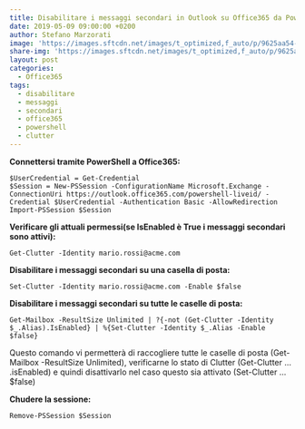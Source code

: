 ```yaml
---
title: Disabilitare i messaggi secondari in Outlook su Office365 da PowerShell
date: 2019-05-09 09:00:00 +0200
author: Stefano Marzorati
image: 'https://images.sftcdn.net/images/t_optimized,f_auto/p/9625aa54-96d0-11e6-aca8-00163ec9f5fa/3338717603/office-online-logo.png'
share-img: 'https://images.sftcdn.net/images/t_optimized,f_auto/p/9625aa54-96d0-11e6-aca8-00163ec9f5fa/3338717603/office-online-logo.png'
layout: post
categories:
  - Office365
tags:
  - disabilitare
  - messaggi
  - secondari
  - office365
  - powershell
  - clutter
---
```

**Connettersi tramite PowerShell a Office365:**   

	$UserCredential = Get-Credential
	$Session = New-PSSession -ConfigurationName Microsoft.Exchange -ConnectionUri https://outlook.office365.com/powershell-liveid/ -Credential $UserCredential -Authentication Basic -AllowRedirection
	Import-PSSession $Session

**Verificare gli attuali permessi(se IsEnabled è True i messaggi secondari sono attivi):**   

	Get-Clutter -Identity mario.rossi@acme.com
	
**Disabilitare i messaggi secondari su una casella di posta:**   

	Set-Clutter -Identity mario.rossi@acme.com -Enable $false

**Disabilitare i messaggi secondari su tutte le caselle di posta:**   

	Get-Mailbox -ResultSize Unlimited | ?{-not (Get-Clutter -Identity $_.Alias).IsEnabled} | %{Set-Clutter -Identity $_.Alias -Enable $false}
	
Questo comando vi permetterà di raccogliere tutte le caselle di posta (Get-Mailbox -ResultSize Unlimited), verificarne lo stato di Clutter (Get-Clutter … .isEnabled) e quindi disattivarlo nel caso questo sia attivato (Set-Clutter … $false)   

**Chudere la sessione:**   

	Remove-PSSession $Session

